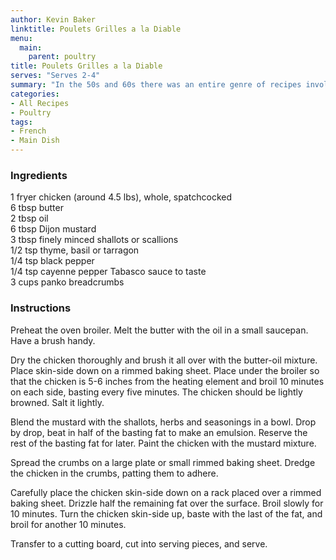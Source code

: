 ```yaml
---
author: Kevin Baker
linktitle: Poulets Grilles a la Diable
menu:
  main:
    parent: poultry
title: Poulets Grilles a la Diable
serves: "Serves 2-4"
summary: "In the 50s and 60s there was an entire genre of recipes involving cooking with your broiler. In an earlier age, this was generally what was meant by 'grilled'. I love charcoal grilling, but I hope this recipe will convince you to reclaim the broiler as a primary cooking method."
categories:
- All Recipes
- Poultry
tags:
- French
- Main Dish
---
```

### Ingredients

<div class="ingredient-list">
  
1 fryer chicken (around 4.5 lbs), whole, spatchcocked  
6 tbsp butter  
2 tbsp oil   
6 tbsp Dijon mustard  
3 tbsp finely minced shallots or scallions  
1/2 tsp thyme, basil or tarragon  
1/4 tsp black pepper  
1/4 tsp cayenne pepper 
Tabasco sauce to taste  
3 cups panko breadcrumbs  

</div>

### Instructions
Preheat the oven broiler. Melt the butter with the oil in a small saucepan.  Have a brush handy.

Dry the chicken thoroughly and brush it all over with the butter-oil mixture. Place skin-side down on a rimmed baking sheet. Place under the broiler so that the chicken is 5-6 inches from the heating element and broil 10 minutes on each side, basting every five minutes. The chicken should be lightly browned. Salt it lightly.

Blend the mustard with the shallots, herbs and seasonings in a bowl. Drop by drop, beat in half of the basting fat to make an emulsion.  Reserve the rest of the basting fat for later.  Paint the chicken with the mustard mixture.

Spread the crumbs on a large plate or small rimmed baking sheet. Dredge the chicken in the crumbs, patting them to adhere. 

Carefully place the chicken skin-side down on a rack placed over a rimmed baking sheet.  Drizzle half the remaining fat over the surface. Broil slowly for 10 minutes.  Turn the chicken skin-side up, baste with the last of the fat, and broil for another 10 minutes.

Transfer to a cutting board, cut into serving pieces, and serve.
